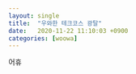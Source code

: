 ```yaml
---
layout: single
title:  "우와한 테크코스 광탈"
date:   2020-11-22 11:10:03 +0900
categories: [woowa]
--- 
```


어휴


